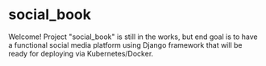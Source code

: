 # social_book

Welcome! Project "social_book" is still in the works, but end goal is to have a functional social media platform using Django framework that will be ready for deploying via Kubernetes/Docker.
